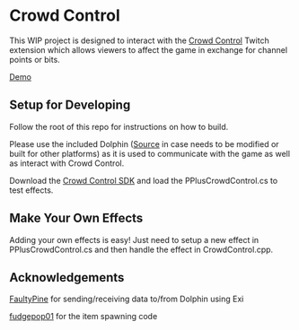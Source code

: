 # Crowd Control

This WIP project is designed to interact with the [Crowd Control](https://crowdcontrol.live/) Twitch extension which allows 
viewers to affect the game in exchange for channel points or bits.

[Demo](https://cdn.discordapp.com/attachments/357272146457657348/920953940093325352/2021-12-16_03-14-03.mp4)

## Setup for Developing

Follow the root of this repo for instructions on how to build.

Please use the included Dolphin ([Source](https://github.com/ilazoja/dolphin) in case needs to be modified or built for
other platforms) as it is used to communicate with the game as well as interact with Crowd Control.

Download the [Crowd Control SDK](https://forum.warp.world/t/how-to-setup-and-use-the-crowd-control-sdk/5121) and 
load the PPlusCrowdControl.cs to test effects.

## Make Your Own Effects

Adding your own effects is easy! Just need to setup a new effect in PPlusCrowdControl.cs and then handle the effect
in CrowdControl.cpp.

## Acknowledgements

[FaultyPine](https://github.com/FaultyPine/brawlback-asm) for sending/receiving data to/from Dolphin using Exi

[fudgepop01](https://github.com/Fracture17/ProjectMCodes/tree/master/Codes/SuperTraining) for the item spawning code
